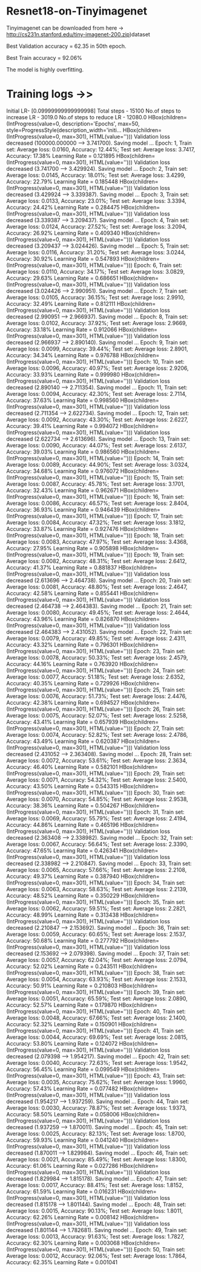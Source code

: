 # Resnet18-on-Tinyimagenet

Tinyimagenet can be downloaded from here -> http://cs231n.stanford.edu/tiny-imagenet-200.zip)dataset

Best Validation accuracy = 62.35 in 50th epoch.

Best Train accuracy = 92.06% 

The model is highly overfitting.


# Training logs ->>

Initial LR-  [0.09999999999999998]
Total steps -  15100
No.of steps to increase LR - 3019.0
No.of steps to reduce LR -  12080.0
HBox(children=(IntProgress(value=0, description='Epochs', max=50, style=ProgressStyle(description_width='initi…
HBox(children=(IntProgress(value=0, max=301), HTML(value='')))
Validation loss decreased (100000.000000 --> 3.741700).  Saving model ...
Epoch: 1, Train set: Average loss: 0.0160, Accuracy: 12.44%; Test set: Average loss: 3.7417, Accuracy: 17.38%
Learning Rate = 0.121895
HBox(children=(IntProgress(value=0, max=301), HTML(value='')))
Validation loss decreased (3.741700 --> 3.429924).  Saving model ...
Epoch: 2, Train set: Average loss: 0.0145, Accuracy: 18.01%; Test set: Average loss: 3.4299, Accuracy: 22.79%
Learning Rate = 0.185448
HBox(children=(IntProgress(value=0, max=301), HTML(value='')))
Validation loss decreased (3.429924 --> 3.339387).  Saving model ...
Epoch: 3, Train set: Average loss: 0.0133, Accuracy: 23.01%; Test set: Average loss: 3.3394, Accuracy: 24.42%
Learning Rate = 0.284475
HBox(children=(IntProgress(value=0, max=301), HTML(value='')))
Validation loss decreased (3.339387 --> 3.209437).  Saving model ...
Epoch: 4, Train set: Average loss: 0.0124, Accuracy: 27.52%; Test set: Average loss: 3.2094, Accuracy: 26.92%
Learning Rate = 0.409340
HBox(children=(IntProgress(value=0, max=301), HTML(value='')))
Validation loss decreased (3.209437 --> 3.024426).  Saving model ...
Epoch: 5, Train set: Average loss: 0.0116, Accuracy: 31.20%; Test set: Average loss: 3.0244, Accuracy: 30.92%
Learning Rate = 0.547893
HBox(children=(IntProgress(value=0, max=301), HTML(value='')))
Epoch: 6, Train set: Average loss: 0.0110, Accuracy: 34.17%; Test set: Average loss: 3.0829, Accuracy: 29.63%
Learning Rate = 0.686651
HBox(children=(IntProgress(value=0, max=301), HTML(value='')))
Validation loss decreased (3.024426 --> 2.990951).  Saving model ...
Epoch: 7, Train set: Average loss: 0.0105, Accuracy: 36.15%; Test set: Average loss: 2.9910, Accuracy: 32.49%
Learning Rate = 0.812111
HBox(children=(IntProgress(value=0, max=301), HTML(value='')))
Validation loss decreased (2.990951 --> 2.966937).  Saving model ...
Epoch: 8, Train set: Average loss: 0.0102, Accuracy: 37.92%; Test set: Average loss: 2.9669, Accuracy: 33.18%
Learning Rate = 0.912066
HBox(children=(IntProgress(value=0, max=301), HTML(value='')))
Validation loss decreased (2.966937 --> 2.890140).  Saving model ...
Epoch: 9, Train set: Average loss: 0.0099, Accuracy: 39.44%; Test set: Average loss: 2.8901, Accuracy: 34.34%
Learning Rate = 0.976788
HBox(children=(IntProgress(value=0, max=301), HTML(value='')))
Epoch: 10, Train set: Average loss: 0.0096, Accuracy: 40.97%; Test set: Average loss: 2.9206, Accuracy: 33.93%
Learning Rate = 0.999980
HBox(children=(IntProgress(value=0, max=301), HTML(value='')))
Validation loss decreased (2.890140 --> 2.711354).  Saving model ...
Epoch: 11, Train set: Average loss: 0.0094, Accuracy: 42.30%; Test set: Average loss: 2.7114, Accuracy: 37.63%
Learning Rate = 0.998560
HBox(children=(IntProgress(value=0, max=301), HTML(value='')))
Validation loss decreased (2.711354 --> 2.622734).  Saving model ...
Epoch: 12, Train set: Average loss: 0.0092, Accuracy: 43.30%; Test set: Average loss: 2.6227, Accuracy: 39.41%
Learning Rate = 0.994072
HBox(children=(IntProgress(value=0, max=301), HTML(value='')))
Validation loss decreased (2.622734 --> 2.613696).  Saving model ...
Epoch: 13, Train set: Average loss: 0.0090, Accuracy: 44.07%; Test set: Average loss: 2.6137, Accuracy: 39.03%
Learning Rate = 0.986560
HBox(children=(IntProgress(value=0, max=301), HTML(value='')))
Epoch: 14, Train set: Average loss: 0.0089, Accuracy: 44.90%; Test set: Average loss: 3.0324, Accuracy: 34.68%
Learning Rate = 0.976072
HBox(children=(IntProgress(value=0, max=301), HTML(value='')))
Epoch: 15, Train set: Average loss: 0.0087, Accuracy: 45.78%; Test set: Average loss: 3.1701, Accuracy: 32.43%
Learning Rate = 0.962671
HBox(children=(IntProgress(value=0, max=301), HTML(value='')))
Epoch: 16, Train set: Average loss: 0.0086, Accuracy: 46.57%; Test set: Average loss: 2.8404, Accuracy: 36.93%
Learning Rate = 0.946439
HBox(children=(IntProgress(value=0, max=301), HTML(value='')))
Epoch: 17, Train set: Average loss: 0.0084, Accuracy: 47.32%; Test set: Average loss: 3.1812, Accuracy: 33.87%
Learning Rate = 0.927476
HBox(children=(IntProgress(value=0, max=301), HTML(value='')))
Epoch: 18, Train set: Average loss: 0.0083, Accuracy: 47.97%; Test set: Average loss: 3.4368, Accuracy: 27.95%
Learning Rate = 0.905898
HBox(children=(IntProgress(value=0, max=301), HTML(value='')))
Epoch: 19, Train set: Average loss: 0.0082, Accuracy: 48.31%; Test set: Average loss: 2.6412, Accuracy: 41.37%
Learning Rate = 0.881837
HBox(children=(IntProgress(value=0, max=301), HTML(value='')))
Validation loss decreased (2.613696 --> 2.464738).  Saving model ...
Epoch: 20, Train set: Average loss: 0.0081, Accuracy: 48.80%; Test set: Average loss: 2.4647, Accuracy: 42.58%
Learning Rate = 0.855441
HBox(children=(IntProgress(value=0, max=301), HTML(value='')))
Validation loss decreased (2.464738 --> 2.464383).  Saving model ...
Epoch: 21, Train set: Average loss: 0.0080, Accuracy: 49.45%; Test set: Average loss: 2.4644, Accuracy: 43.96%
Learning Rate = 0.826870
HBox(children=(IntProgress(value=0, max=301), HTML(value='')))
Validation loss decreased (2.464383 --> 2.431052).  Saving model ...
Epoch: 22, Train set: Average loss: 0.0079, Accuracy: 49.85%; Test set: Average loss: 2.4311, Accuracy: 43.32%
Learning Rate = 0.796301
HBox(children=(IntProgress(value=0, max=301), HTML(value='')))
Epoch: 23, Train set: Average loss: 0.0078, Accuracy: 50.33%; Test set: Average loss: 2.4579, Accuracy: 44.16%
Learning Rate = 0.763920
HBox(children=(IntProgress(value=0, max=301), HTML(value='')))
Epoch: 24, Train set: Average loss: 0.0077, Accuracy: 51.18%; Test set: Average loss: 2.6352, Accuracy: 40.35%
Learning Rate = 0.729926
HBox(children=(IntProgress(value=0, max=301), HTML(value='')))
Epoch: 25, Train set: Average loss: 0.0076, Accuracy: 51.73%; Test set: Average loss: 2.4476, Accuracy: 42.38%
Learning Rate = 0.694527
HBox(children=(IntProgress(value=0, max=301), HTML(value='')))
Epoch: 26, Train set: Average loss: 0.0075, Accuracy: 52.07%; Test set: Average loss: 2.5258, Accuracy: 43.41%
Learning Rate = 0.657939
HBox(children=(IntProgress(value=0, max=301), HTML(value='')))
Epoch: 27, Train set: Average loss: 0.0074, Accuracy: 52.82%; Test set: Average loss: 2.4786, Accuracy: 43.49%
Learning Rate = 0.620387
HBox(children=(IntProgress(value=0, max=301), HTML(value='')))
Validation loss decreased (2.431052 --> 2.363408).  Saving model ...
Epoch: 28, Train set: Average loss: 0.0072, Accuracy: 53.61%; Test set: Average loss: 2.3634, Accuracy: 46.40%
Learning Rate = 0.582101
HBox(children=(IntProgress(value=0, max=301), HTML(value='')))
Epoch: 29, Train set: Average loss: 0.0071, Accuracy: 54.32%; Test set: Average loss: 2.5400, Accuracy: 43.50%
Learning Rate = 0.543315
HBox(children=(IntProgress(value=0, max=301), HTML(value='')))
Epoch: 30, Train set: Average loss: 0.0070, Accuracy: 54.85%; Test set: Average loss: 2.9538, Accuracy: 38.36%
Learning Rate = 0.504267
HBox(children=(IntProgress(value=0, max=301), HTML(value='')))
Epoch: 31, Train set: Average loss: 0.0069, Accuracy: 55.79%; Test set: Average loss: 2.4194, Accuracy: 44.86%
Learning Rate = 0.465196
HBox(children=(IntProgress(value=0, max=301), HTML(value='')))
Validation loss decreased (2.363408 --> 2.338982).  Saving model ...
Epoch: 32, Train set: Average loss: 0.0067, Accuracy: 56.64%; Test set: Average loss: 2.3390, Accuracy: 47.65%
Learning Rate = 0.426341
HBox(children=(IntProgress(value=0, max=301), HTML(value='')))
Validation loss decreased (2.338982 --> 2.210847).  Saving model ...
Epoch: 33, Train set: Average loss: 0.0065, Accuracy: 57.66%; Test set: Average loss: 2.2108, Accuracy: 49.37%
Learning Rate = 0.387940
HBox(children=(IntProgress(value=0, max=301), HTML(value='')))
Epoch: 34, Train set: Average loss: 0.0063, Accuracy: 58.63%; Test set: Average loss: 2.2139, Accuracy: 48.52%
Learning Rate = 0.350229
HBox(children=(IntProgress(value=0, max=301), HTML(value='')))
Epoch: 35, Train set: Average loss: 0.0062, Accuracy: 59.51%; Test set: Average loss: 2.2821, Accuracy: 48.99%
Learning Rate = 0.313438
HBox(children=(IntProgress(value=0, max=301), HTML(value='')))
Validation loss decreased (2.210847 --> 2.153692).  Saving model ...
Epoch: 36, Train set: Average loss: 0.0059, Accuracy: 60.65%; Test set: Average loss: 2.1537, Accuracy: 50.68%
Learning Rate = 0.277792
HBox(children=(IntProgress(value=0, max=301), HTML(value='')))
Validation loss decreased (2.153692 --> 2.079398).  Saving model ...
Epoch: 37, Train set: Average loss: 0.0057, Accuracy: 62.04%; Test set: Average loss: 2.0794, Accuracy: 52.02%
Learning Rate = 0.243511
HBox(children=(IntProgress(value=0, max=301), HTML(value='')))
Epoch: 38, Train set: Average loss: 0.0054, Accuracy: 63.93%; Test set: Average loss: 2.1533, Accuracy: 50.91%
Learning Rate = 0.210803
HBox(children=(IntProgress(value=0, max=301), HTML(value='')))
Epoch: 39, Train set: Average loss: 0.0051, Accuracy: 65.59%; Test set: Average loss: 2.0890, Accuracy: 52.57%
Learning Rate = 0.179870
HBox(children=(IntProgress(value=0, max=301), HTML(value='')))
Epoch: 40, Train set: Average loss: 0.0048, Accuracy: 67.66%; Test set: Average loss: 2.1400, Accuracy: 52.32%
Learning Rate = 0.150901
HBox(children=(IntProgress(value=0, max=301), HTML(value='')))
Epoch: 41, Train set: Average loss: 0.0044, Accuracy: 69.69%; Test set: Average loss: 2.0815, Accuracy: 53.80%
Learning Rate = 0.124072
HBox(children=(IntProgress(value=0, max=301), HTML(value='')))
Validation loss decreased (2.079398 --> 1.954217).  Saving model ...
Epoch: 42, Train set: Average loss: 0.0040, Accuracy: 72.63%; Test set: Average loss: 1.9542, Accuracy: 56.45%
Learning Rate = 0.099549
HBox(children=(IntProgress(value=0, max=301), HTML(value='')))
Epoch: 43, Train set: Average loss: 0.0035, Accuracy: 75.62%; Test set: Average loss: 1.9960, Accuracy: 57.43%
Learning Rate = 0.077482
HBox(children=(IntProgress(value=0, max=301), HTML(value='')))
Validation loss decreased (1.954217 --> 1.937259).  Saving model ...
Epoch: 44, Train set: Average loss: 0.0030, Accuracy: 78.87%; Test set: Average loss: 1.9373, Accuracy: 58.50%
Learning Rate = 0.058006
HBox(children=(IntProgress(value=0, max=301), HTML(value='')))
Validation loss decreased (1.937259 --> 1.870011).  Saving model ...
Epoch: 45, Train set: Average loss: 0.0025, Accuracy: 82.13%; Test set: Average loss: 1.8700, Accuracy: 59.93%
Learning Rate = 0.041240
HBox(children=(IntProgress(value=0, max=301), HTML(value='')))
Validation loss decreased (1.870011 --> 1.829984).  Saving model ...
Epoch: 46, Train set: Average loss: 0.0021, Accuracy: 85.49%; Test set: Average loss: 1.8300, Accuracy: 61.06%
Learning Rate = 0.027286
HBox(children=(IntProgress(value=0, max=301), HTML(value='')))
Validation loss decreased (1.829984 --> 1.815178).  Saving model ...
Epoch: 47, Train set: Average loss: 0.0017, Accuracy: 88.41%; Test set: Average loss: 1.8152, Accuracy: 61.59%
Learning Rate = 0.016231
HBox(children=(IntProgress(value=0, max=301), HTML(value='')))
Validation loss decreased (1.815178 --> 1.801144).  Saving model ...
Epoch: 48, Train set: Average loss: 0.0015, Accuracy: 90.13%; Test set: Average loss: 1.8011, Accuracy: 62.26%
Learning Rate = 0.008142
HBox(children=(IntProgress(value=0, max=301), HTML(value='')))
Validation loss decreased (1.801144 --> 1.782681).  Saving model ...
Epoch: 49, Train set: Average loss: 0.0013, Accuracy: 91.63%; Test set: Average loss: 1.7827, Accuracy: 62.30%
Learning Rate = 0.003068
HBox(children=(IntProgress(value=0, max=301), HTML(value='')))
Epoch: 50, Train set: Average loss: 0.0012, Accuracy: 92.06%; Test set: Average loss: 1.7864, Accuracy: 62.35%
Learning Rate = 0.001041
